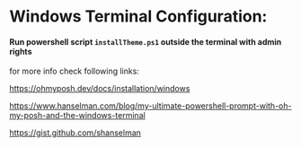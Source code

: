 # Windows Terminal Configuration:

#### Run powershell script `installTheme.ps1` outside the terminal with admin rights

for more info check following links:

https://ohmyposh.dev/docs/installation/windows

https://www.hanselman.com/blog/my-ultimate-powershell-prompt-with-oh-my-posh-and-the-windows-terminal

https://gist.github.com/shanselman

